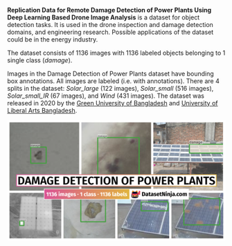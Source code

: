 **Replication Data for Remote Damage Detection of Power Plants Using Deep Learning Based Drone Image Analysis** is a dataset for object detection tasks. It is used in the drone inspection and damage detection domains, and engineering research. Possible applications of the dataset could be in the energy industry. 

The dataset consists of 1136 images with 1136 labeled objects belonging to 1 single class (*damage*).

Images in the Damage Detection of Power Plants dataset have bounding box annotations. All images are labeled (i.e. with annotations). There are 4 splits in the dataset: *Solar_large* (122 images), *Solar_small* (516 images), *Solar_small_IR* (67 images), and *Wind* (431 images). The dataset was released in 2020 by the [Green University of Bangladesh](https://green.edu.bd/) and [University of Liberal Arts Bangladesh](https://ulab.edu.bd/).

<img src="https://github.com/dataset-ninja/power-plants-damage-detection/raw/main/visualizations/poster.png">
